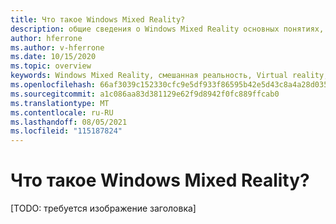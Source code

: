```yaml
---
title: Что такое Windows Mixed Reality?
description: общие сведения о Windows Mixed Reality основных понятиях, функциях и использовании.
author: hferrone
ms.author: v-hferrone
ms.date: 10/15/2020
ms.topic: overview
keywords: Windows Mixed Reality, смешанная реальность, Virtual reality, VR, MR,
ms.openlocfilehash: 66af3039c152330cfc9e5df933f86595b42e5d43c8a4a28d035c5e53d23c42c1
ms.sourcegitcommit: a1c086aa83d381129e62f9d8942f0fc889ffcab0
ms.translationtype: MT
ms.contentlocale: ru-RU
ms.lasthandoff: 08/05/2021
ms.locfileid: "115187824"
---
```

# <a name="what-is-windows-mixed-reality"></a>Что такое Windows Mixed Reality?

[TODO: требуется изображение заголовка]
